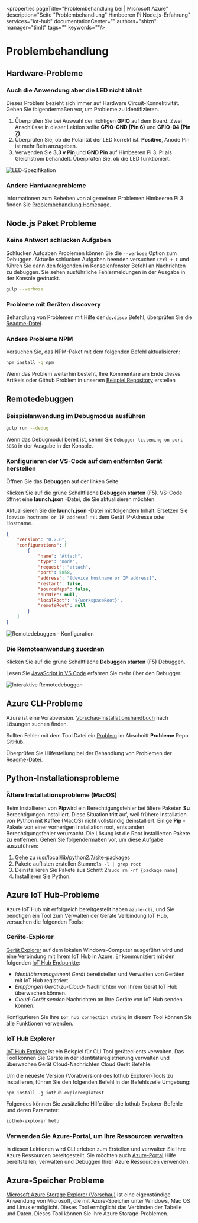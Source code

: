 <properties
 pageTitle="Problembehandlung bei | Microsoft Azure"
 description="Seite "Problembehandlung" Himbeeren Pi Node.js-Erfahrung"
 services="iot-hub"
 documentationCenter=""
 authors="shizn"
 manager="timlt"
 tags=""
 keywords=""/>

<tags
 ms.service="iot-hub"
 ms.devlang="multiple"
 ms.topic="article"
 ms.tgt_pltfrm="na"
 ms.workload="na"
 ms.date="10/21/2016"
 ms.author="xshi"/>

# <a name="troubleshooting"></a>Problembehandlung

## <a name="hardware-issues"></a>Hardware-Probleme

### <a name="the-application-runs-well-but-the-led-is-not-blinking"></a>Auch die Anwendung aber die LED nicht blinkt

Dieses Problem bezieht sich immer auf Hardware Circuit-Konnektivität. Gehen Sie folgendermaßen vor, um Probleme zu identifizieren.

1. Überprüfen Sie bei Auswahl der richtigen **GPIO** auf dem Board. Zwei Anschlüsse in dieser Lektion sollte **GPIO-GND (Pin 6)** und **GPIO-04 (Pin 7)**.
2. Überprüfen Sie, ob die Polarität der LED korrekt ist. **Positive**, Anode Pin ist mehr Bein anzugeben.
3. Verwenden Sie **3,3 v Pin** und **GND Pin** auf Himbeeren Pi 3. Pi als Gleichstrom behandelt. Überprüfen Sie, ob die LED funktioniert.

![LED-Spezifikation](media/iot-hub-raspberry-pi-lessons/troubleshooting/led_spec.png)

### <a name="other-hardware-issues"></a>Andere Hardwareprobleme

Informationen zum Beheben von allgemeinen Problemen Himbeeren Pi 3 finden Sie [Problembehandlung Homepage](http://elinux.org/R-Pi_Troubleshooting).

## <a name="nodejs-package-issues"></a>Node.js Paket Probleme

### <a name="no-response-during-gulp-tasks"></a>Keine Antwort schlucken Aufgaben

Schlucken Aufgaben Problemen können Sie die `--verbose` Option zum Debuggen. Aktuelle schlucken Aufgaben beenden versuchen `Ctrl + C` und führen Sie dann den folgenden im Konsolenfenster Befehl an Nachrichten zu debuggen. Sie sehen ausführliche Fehlermeldungen in der Ausgabe in der Konsole gedruckt. 

```bash
gulp --verbose
```

### <a name="device-discovery-issues"></a>Probleme mit Geräten discovery

Behandlung von Problemen mit Hilfe der `devdisco` Befehl, überprüfen Sie die [Readme-Datei](https://github.com/Azure/device-discovery-cli/blob/develop/readme.md).

### <a name="other-npm-issues"></a>Andere Probleme NPM

Versuchen Sie, das NPM-Paket mit dem folgenden Befehl aktualisieren:

```bash
npm install -g npm
```

Wenn das Problem weiterhin besteht, Ihre Kommentare am Ende dieses Artikels oder Github Problem in unserem [Beispiel Repository](https://github.com/Azure-Samples/iot-hub-node-raspberrypi-getting-started) erstellen

## <a name="remote-debugging"></a>Remotedebuggen

### <a name="run-the-sample-application-in-debug-mode"></a>Beispielanwendung im Debugmodus ausführen

```bash
gulp run --debug
```

Wenn das Debugmodul bereit ist, sehen Sie ```Debugger listening on port 5858``` in der Ausgabe in der Konsole.

### <a name="configure-vs-code-to-connect-to-the-remote-device"></a>Konfigurieren der VS-Code auf dem entfernten Gerät herstellen

Öffnen Sie das **Debuggen** auf der linken Seite.

Klicken Sie auf die grüne Schaltfläche **Debuggen starten** (F5). VS-Code öffnet eine **launch.json** -Datei, die Sie aktualisieren möchten.

Aktualisieren Sie die **launch.json** -Datei mit folgendem Inhalt. Ersetzen Sie `[device hostname or IP address]` mit dem Gerät IP-Adresse oder Hostname.   

```json
{
    "version": "0.2.0",
    "configurations": [
        {
            "name": "Attach",
            "type": "node",
            "request": "attach",
            "port": 5858,
            "address": "[device hostname or IP address]",
            "restart": false,
            "sourceMaps": false,
            "outDir": null,
            "localRoot": "${workspaceRoot}",
            "remoteRoot": null
        }
    ]
}
```

![Remotedebuggen – Konfiguration](media/iot-hub-raspberry-pi-lessons/troubleshooting/remote_debugging_configuration.png)

### <a name="attach-to-the-remote-application"></a>Die Remoteanwendung zuordnen

Klicken Sie auf die grüne Schaltfläche **Debuggen starten** (F5) Debuggen. 

Lesen Sie [JavaScript in VS Code](https://code.visualstudio.com/docs/languages/javascript#_debugging) erfahren Sie mehr über den Debugger.

![Interaktive Remotedebuggen](media/iot-hub-raspberry-pi-lessons/troubleshooting/remote_debugging_interactive.png)

## <a name="azure-cli-issues"></a>Azure CLI-Probleme

Azure ist eine Vorabversion. [Vorschau-Installationshandbuch](https://github.com/Azure/azure-cli/blob/master/doc/preview_install_guide.md) nach Lösungen suchen finden.

Sollten Fehler mit dem Tool Datei ein [Problem](https://github.com/Azure/azure-cli/issues) im Abschnitt **Probleme** Repo GitHub.

Überprüfen Sie Hilfestellung bei der Behandlung von Problemen der [Readme-Datei](https://github.com/Azure/azure-cli/blob/master/README.rst).

## <a name="python-installation-issues"></a>Python-Installationsprobleme

### <a name="legacy-installation-issues-macos"></a>Ältere Installationsprobleme (MacOS)

Beim Installieren von **Pip**wird ein Berechtigungsfehler bei ältere Paketen **Su** Berechtigungen installiert. Diese Situation tritt auf, weil frühere Installation von Python mit Kaffee (MacOS) nicht vollständig deinstalliert. Einige **Pip** -Pakete von einer vorherigen Installation root, entstanden Berechtigungsfehler verursacht. Die Lösung ist die Root installierten Pakete zu entfernen. Gehen Sie folgendermaßen vor, um diese Aufgabe auszuführen:

1. Gehe zu /usr/local/lib/python2.7/site-packages
2. Pakete auflisten erstellen Stamm:`ls -l | grep root`
3. Deinstallieren Sie Pakete aus Schritt 2:`sudo rm -rf {package name}`
4. Installieren Sie Python.

## <a name="azure-iot-hub-issues"></a>Azure IoT Hub-Probleme

Azure IoT Hub mit erfolgreich bereitgestellt haben `azure-cli`, und Sie benötigen ein Tool zum Verwalten der Geräte Verbindung IoT Hub, versuchen die folgenden Tools:

### <a name="device-explorer"></a>Geräte-Explorer

[Gerät Explorer](https://github.com/Azure/azure-iot-sdks/blob/master/tools/DeviceExplorer/doc/how_to_use_device_explorer.md) auf dem lokalen Windows-Computer ausgeführt wird und eine Verbindung mit Ihrem IoT Hub in Azure. Er kommuniziert mit den folgenden [IoT Hub Endpunkte](iot-hub-devguide.md):

- *Identitätsmanagement Gerät* bereitstellen und Verwalten von Geräten mit IoT Hub registriert.
- *Empfangen Gerät-zu-Cloud-* Nachrichten von Ihrem Gerät IoT Hub überwachen können.
- *Cloud-Gerät senden* Nachrichten an Ihre Geräte von IoT Hub senden können.

Konfigurieren Sie Ihre `IoT hub connection string` in diesem Tool können Sie alle Funktionen verwenden.

### <a name="iot-hub-explorer"></a>IoT Hub Explorer

[IoT Hub Explorer](https://github.com/Azure/azure-iot-sdks/blob/master/tools/iothub-explorer/readme.md) ist ein Beispiel für CLI Tool geräteclients verwalten. Das Tool können Sie Geräte in der identitätsregistrierung verwalten und überwachen Gerät Cloud-Nachrichten Cloud Gerät Befehle.

Um die neueste Version (Vorabversion) des Iothub Explorer-Tools zu installieren, führen Sie den folgenden Befehl in der Befehlszeile Umgebung:

```
npm install -g iothub-explorer@latest
```

Folgendes können Sie zusätzliche Hilfe über die Iothub Explorer-Befehle und deren Parameter:

```bash
iothub-explorer help
```

### <a name="use-azure-portal-to-manage-your-resources"></a>Verwenden Sie Azure-Portal, um Ihre Ressourcen verwalten

In diesen Lektionen wird CLI erleben zum Erstellen und verwalten Sie Ihre Azure Ressourcen bereitgestellt. Sie möchten auch [Azure-Portal](../azure-portal-overview.md) Hilfe bereitstellen, verwalten und Debuggen Ihrer Azure Ressourcen verwenden.

## <a name="azure-storage-issues"></a>Azure-Speicher Probleme

[Microsoft Azure Storage Explorer (Vorschau)](http://storageexplorer.com) ist eine eigenständige Anwendung von Microsoft, die mit Azure-Speicher unter Windows, Mac OS und Linux ermöglicht. Dieses Tool ermöglicht das Verbinden der Tabelle und Daten. Dieses Tool können Sie Ihre Azure Storage-Problemen.
